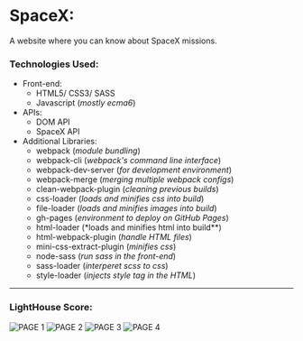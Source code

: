 # SpaceX:

A website where you can know about SpaceX missions.

### Technologies Used:

-   Front-end:
    -   HTML5/ CSS3/ SASS
    -   Javascript (_mostly ecma6_)
-   APIs:
    -   DOM API
    -   SpaceX API
-   Additional Libraries:
    -   webpack (_module bundling_)
    -   webpack-cli (_webpack's command line interface_)
    -   webpack-dev-server (_for development environment_)
    -   webpack-merge (_merging multiple webpack configs_)
    -   clean-webpack-plugin (_cleaning previous builds_)
    -   css-loader (_loads and minifies css into build_)
    -   file-loader (_loads and minifies images into build_)
    -   gh-pages (_environment to deploy on GitHub Pages_)
    -   html-loader (\*loads and minifies html into build\*\*)
    -   html-webpack-plugin (_handle HTML files_)
    -   mini-css-extract-plugin (_minifies css_)
    -   node-sass (_run sass in the front-end_)
    -   sass-loader (_interperet scss to css_)
    -   style-loader (_injects style tag in the HTML_)

---

### LightHouse Score:

![PAGE 1](https://i.ibb.co/K6ypVT1/Lighthouse-Report-Viewer-01.jpg)
![PAGE 2](https://i.ibb.co/zXwVM2S/Lighthouse-Report-Viewer-08.jpg)
![PAGE 3](https://i.ibb.co/Y0Fsbj1/Lighthouse-Report-Viewer-15.jpg)
![PAGE 4](https://i.ibb.co/C57trcb/Lighthouse-Report-Viewer-17.jpg)
